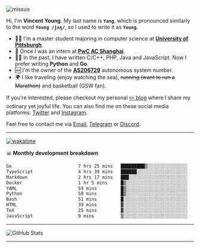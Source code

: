 <p align="left"> <img src="https://komarev.com/ghpvc/?username=missuo&label=Profile%20views&color=0e75b6&style=flat" alt="missuo" /> </p>


Hi, I'm **Vincent Young**. My last name is **`Yang`**, which is pronounced similarly to the word **`Young /jʌŋ/`**, so I used to write it as **`Young`**. 

-  👨‍🎓 I'm a master student majoring in computer science at [**University of Pittsburgh**](https://www.pitt.edu).
-  💼 Once I was an intern at **[PwC AC Shanghai](https://www.linkedin.com/company/pwc-ac-shanghai/)**.
-  👨‍💻 In the past, I have written C/C++, PHP, Java and JavaScript. Now I prefer writing **Python** and **Go**.
-  🆕 I'm the owner of the **[AS206729](https://bgp.tools/AS206729)** autonomous system number.
-  🌍 I like traveling (enjoy watching the sea), ~~running (want to run a Marathon)~~ and basketball (GSW fan).

If you're interested, please checkout my personal [✏️ blog](https://missuo.me/) where I share my ordinary yet joyful life. You can also find me on these social media platforms: [Twitter](https://twitter.com/m1ssuo) and [Instagram](https://www.instagram.com/missuo.me).

Feel free to contact me via <a href="mailto:i@yyt.moe">Email</a>, [Telegram](https://t.me/missuo) or [Discord](https://discordapp.com/users/missuo#7448).

-------

[![wakatime](https://wakatime.com/badge/user/c13cd961-40ca-417a-afb6-1f9ea8ac295c.svg)](https://wakatime.com/@missuo)

📊 **Monthly development breakdown**
<!--START_SECTION:waka-->

```txt
Go                         7 hrs 25 mins   █████████▒░░░░░░░░░░░░░░░   37.24 %
TypeScript                 4 hrs 39 mins   ██████░░░░░░░░░░░░░░░░░░░   23.38 %
Markdown                   2 hrs 17 mins   ███░░░░░░░░░░░░░░░░░░░░░░   11.47 %
Docker                     1 hr 5 mins     █▒░░░░░░░░░░░░░░░░░░░░░░░   05.45 %
YAML                       59 mins         █▒░░░░░░░░░░░░░░░░░░░░░░░   05.00 %
Python                     58 mins         █▒░░░░░░░░░░░░░░░░░░░░░░░   04.88 %
Bash                       51 mins         █░░░░░░░░░░░░░░░░░░░░░░░░   04.29 %
HTML                       39 mins         ▓░░░░░░░░░░░░░░░░░░░░░░░░   03.27 %
TeX                        25 mins         ▓░░░░░░░░░░░░░░░░░░░░░░░░   02.15 %
JavaScript                 9 mins          ▒░░░░░░░░░░░░░░░░░░░░░░░░   00.81 %
```

<!--END_SECTION:waka-->

-------

![GitHub Stats](https://github-readme-stats-opal-alpha-76.vercel.app/api?username=missuo&show_icons=true&theme=transparent)

-------

